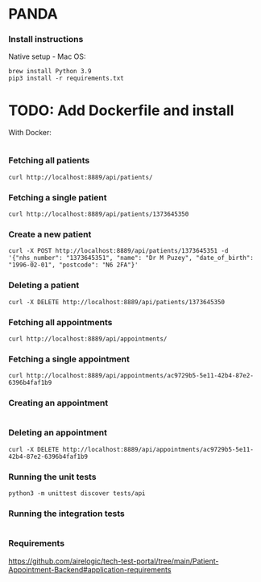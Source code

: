 # PANDA

### Install instructions

Native setup - Mac OS: 
```
brew install Python 3.9
pip3 install -r requirements.txt
```

# TODO: Add Dockerfile and install 
With Docker: 
```

```

### Fetching all patients
```
curl http://localhost:8889/api/patients/
```

### Fetching a single patient
```
curl http://localhost:8889/api/patients/1373645350
```

### Create a new patient
```
curl -X POST http://localhost:8889/api/patients/1373645351 -d '{"nhs_number": "1373645351", "name": "Dr M Puzey", "date_of_birth": "1996-02-01", "postcode": "N6 2FA"}'
```

### Deleting a patient
```
curl -X DELETE http://localhost:8889/api/patients/1373645350
```


### Fetching all appointments 
```
curl http://localhost:8889/api/appointments/
```

### Fetching a single appointment
```
curl http://localhost:8889/api/appointments/ac9729b5-5e11-42b4-87e2-6396b4faf1b9
```

### Creating an appointment 
```

```

### Deleting an appointment
```
curl -X DELETE http://localhost:8889/api/appointments/ac9729b5-5e11-42b4-87e2-6396b4faf1b9
```

### Running the unit tests

```
python3 -m unittest discover tests/api
```

### Running the integration tests
```

```

### Requirements
https://github.com/airelogic/tech-test-portal/tree/main/Patient-Appointment-Backend#application-requirements
 
